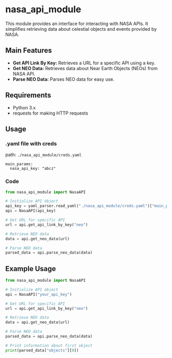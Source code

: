 # nasa_api_module

This module provides an interface for interacting with NASA APIs. It simplifies retrieving data about celestial objects and events provided by NASA.

## Main Features

- **Get API Link By Key:** Retrieves a URL for a specific API using a key.
- **Get NEO Data:** Retrieves data about Near Earth Objects (NEOs) from NASA API.
- **Parse NEO Data:** Parses NEO data for easy use.

## Requirements

- Python 3.x
- requests for making HTTP requests

## Usage

### .yaml file with creds

path: `./nasa_api_module/creds.yaml`

```
main_params:
  nasa_api_key: "abcz"
```

### Code

```python
from nasa_api_module import NasaAPI

# Initialize API object
api_key = yaml_parser.read_yaml("./nasa_api_module/creds.yaml")["main_params"]["nasa_api_key"]
api = NasaAPI(api_key)

# Get URL for specific API
url = api.get_api_link_by_key("neo")

# Retrieve NEO data
data = api.get_neo_data(url)

# Parse NEO data
parsed_data = api.parse_neo_data(data)
```

## Example Usage

```python
from nasa_api_module import NasaAPI

# Initialize API object
api = NasaAPI("your_api_key")

# Get URL for specific API
url = api.get_api_link_by_key("neo")

# Retrieve NEO data
data = api.get_neo_data(url)

# Parse NEO data
parsed_data = api.parse_neo_data(data)

# Print information about first object
print(parsed_data["objects"][0])
```
